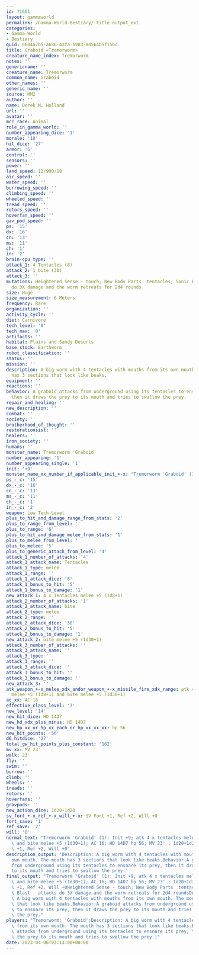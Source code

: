 ```yaml
---
id: 71661
layout: gammaworld
permalink: /Gamma-World-Bestiary/:title:output_ext
categories:
- Gamma World
- Bestiary
guid: 0604a7b5-a686-43fa-b983-8d564b5f15bd
title: Graboid «Tremorworm»
creature_name_index: Tremorworm
notes: ''
genericname: ''
creature_name: Tremorworm
common_name: Graboid
other_names: ''
generic_name: ''
source: MM2
author: ''
name: Derek M. Holland
url: ''
avatar: ''
mcc_race: Animal
role_in_gamma_world: ''
number_appearing_dice: '1'
morale: '10'
hit_dice: '27'
armor: '6'
control: ''
sensors: ''
power: ''
land_speed: 12/900/18
air_speed: ''
water_speed: ''
burrowing_speed: ''
climbing_speed: ''
wheeled_speed: ''
tread_speed: ''
rotors_speed: ''
hoverfan_speed: ''
gav_pod_speed: ''
ps: '15'
dx: '16'
cn: '13'
ms: '11'
ch: '1'
in: '2'
brain-cpu type: ''
attack_1: 4 Tentacles (8)
attack_2: 1 bite (30)
attack_3: ''
mutations: Heightened Sense - touch; New Body Parts  tentacles; Sonic Blast - attacks
  do 3X damage and the worm retreats for 2d4 rounds
size: Huge
size_measurement: 6 Meters
frequency: Rare
organization: ''
activity_cycle: ''
diet: Carnivore
tech_level: '0'
tech_max: '0'
artifacts: ''
habitat: Plains and Sandy Deserts
base_stock: Earthworm
robot_classification: ''
status: ''
mission: ''
description: A big worm with 4 tentacles with mouths from its own mouth. The mouth
  has 3 sections that look like beaks.
equipment: ''
reactions: ''
behavior: A graboid attacks from underground using its tentacles to ensnare its prey,
  then it draws the prey to its mouth and tries to swallow the prey.
repair_and_healing: ''
new_description: ''
combat: ''
society: ''
brotherhood_of_thought: ''
restorationsist: ''
healers: ''
iron_society: ''
humans: ''
monster_name: Tremorworm 'Graboid'
number_appearing: '1'
number_appearing_single: '1'
init: '+9'
monster_name_xx_number_if_applicable_init_+-x: "Tremorworm 'Graboid' (1): Init +9"
ps_-_c: '15'
dx_-_c: '16'
cn_-_c: '13'
ms_-_c: '11'
ch_-_c: '1'
in_-_c: '2'
weapon: Low Tech Level
plus_to_hit_and_damage_range_from_stats: '2'
plus_to_range_from_level: ''
plus_to_range: '6'
plus_to_hit_and_damage_melee_from_stats: '1'
plus_to_melee_from_level: ''
plus_to_melee: '5'
plus_to_generic_attack_from_level: '4'
attack_1_number_of_attacks: '4'
attack_1_attack_name: Tentacles
attack_1_type: melee
attack_1_range: ''
attack_1_attack_dice: '8'
attack_1_bonus_to_hit: '5'
attack_1_bonus_to_damage: '1'
new_attack_1: 4 x Tentacles melee +5 (1d8+1)
attack_2_number_of_attacks: '1'
attack_2_attack_name: bite
attack_2_type: melee
attack_2_range: ''
attack_2_attack_dice: '30'
attack_2_bonus_to_hit: '5'
attack_2_bonus_to_damage: '1'
new_attack_2: bite melee +5 (1d30+1)
attack_3_number_of_attacks: ''
attack_3_attack_name: ''
attack_3_type: ''
attack_3_range: ''
attack_3_attack_dice: ''
attack_3_bonus_to_hit: ''
attack_3_bonus_to_damage: ''
new_attack_3: ''
atk_weapon_+-x_melee_xdx_andor_weapon_+-x_missile_fire_xdx_range: atk 4 x tentacles
  melee +5 (1d8+1) and bite melee +5 (1d30+1)
ac_xx: AC 16
effective_class_level: '7'
new_level: '14'
new_hit_dice: HD 14D7
new_hd_xdx_plus_minus: HD 14D7
new_hp_xx_or_hp_xx_each_or_hp_xx_xx_xx: hp 56
new_hit_points: '56'
d6_hitdice: '27'
total_gw_hit_points_plus_constant: '162'
mv_xx: MV 23'
walk: 23'
fly: ''
swim: ''
burrow: ''
climb: ''
wheels: ''
treads: ''
rotors: ''
hoverfans: ''
gravpods: ''
new_action_dice: 1d20+1d20
sv_fort_+-x_ref_+-x_will_+-x: SV Fort +1, Ref +2, Will +0
fort_save: '1'
ref_save: '2'
will: '0'
normal_text: "Tremorworm 'Graboid' (1): Init +9; atk 4 x tentacles melee +5 (1d8+1)\
  \ and bite melee +5 (1d30+1); AC 16; HD 14D7 hp 56; MV 23' ; 1d20+1d20; SV Fort\
  \ +1, Ref +2, Will +0"
description_output: 'Description: A big worm with 4 tentacles with mouths from its
  own mouth. The mouth has 3 sections that look like beaks.Behavior:A graboid attacks
  from underground using its tentacles to ensnare its prey, then it draws the prey
  to its mouth and tries to swallow the prey.'
final_output: "Tremorworm 'Graboid' (1): Init +9; atk 4 x tentacles melee +5 (1d8+1)\
  \ and bite melee +5 (1d30+1); AC 16; HD 14D7 hp 56; MV 23' ; 1d20+1d20; SV Fort\
  \ +1, Ref +2, Will +0Heightened Sense - touch; New Body Parts  tentacles; Sonic\
  \ Blast - attacks do 3X damage and the worm retreats for 2d4 roundsDescription:\
  \ A big worm with 4 tentacles with mouths from its own mouth. The mouth has 3 sections\
  \ that look like beaks.Behavior:A graboid attacks from underground using its tentacles\
  \ to ensnare its prey, then it draws the prey to its mouth and tries to swallow\
  \ the prey."
players: "Tremorworm; 'Graboid';Description: A big worm with 4 tentacles with mouths\
  \ from its own mouth. The mouth has 3 sections that look like beaks.Behavior:A graboid\
  \ attacks from underground using its tentacles to ensnare its prey, then it draws\
  \ the prey to its mouth and tries to swallow the prey.|"
date: 2023-04-06T03:13:00+00:00
---
```

</br>